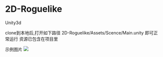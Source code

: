 # 2D-Roguelike
Unity3d

clone到本地后,打开如下路径 2D-Roguelike/Assets/Scence/Main.unity  即可正常运行
资源已包含在项目里


示例图片
![](http://7xn5aw.com1.z0.glb.clouddn.com/game.gif) 

